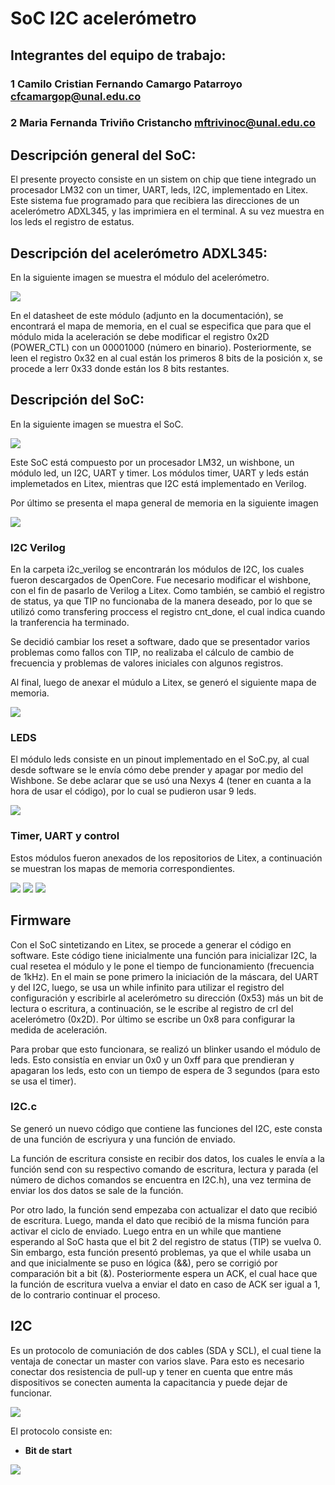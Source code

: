 # SoC I2C acelerómetro

## Integrantes del equipo de trabajo:

### 1 Camilo Cristian Fernando Camargo Patarroyo cfcamargop@unal.edu.co

### 2 Maria Fernanda Triviño Cristancho mftrivinoc@unal.edu.co


## Descripción general del SoC: 

El presente proyecto consiste en un sistem on chip que tiene integrado un procesador LM32 con un timer, 
UART, leds, I2C, implementado en Litex. Este sistema fue programado para que recibiera las direcciones 
de un acelerómetro ADXL345, y las imprimiera en el terminal. A su vez muestra en los leds el registro de estatus.

## Descripción del acelerómetro ADXL345: 

En la siguiente imagen se muestra el módulo del acelerómetro.

![](https://github.com/Fernanda-Trivino/SoC/blob/master/SoC_I2C/ima/ADXL345.jpg)

En el datasheet de este módulo (adjunto en la documentación), se encontrará el mapa de memoria, en el cual se especifica que para que el módulo mida la aceleración se debe modificar el registro 0x2D (POWER_CTL) con un 00001000 (número en binario). Posteriormente, se leen el registro 0x32 en al cual están los primeros 8 bits de la posición x, se procede a lerr 0x33 donde están los 8 bits restantes. 

## Descripción del SoC:

En la siguiente imagen se muestra el SoC.

![](https://github.com/Fernanda-Trivino/SoC/blob/master/SoC_I2C/ima/mapa.png)

Este SoC está compuesto por un procesador LM32, un wishbone, un módulo led, un I2C, UART y timer. Los módulos timer, UART y leds están implemetados en Litex, mientras que I2C está implementado en Verilog. 

Por último se presenta el mapa general de memoria en la siguiente imagen

![](https://github.com/Fernanda-Trivino/SoC/blob/master/SoC_I2C/ima/mapa_gen.png)

### I2C Verilog

En la carpeta i2c_verilog se encontrarán los módulos de I2C, los cuales fueron descargados de OpenCore. Fue necesario modificar el wishbone, con el fin de pasarlo de Verilog a Litex. Como también, se cambió el registro de status, ya que TIP no funcionaba de la manera deseado, por lo que se utilizó como transfering proccess el registro cnt_done, el cual indica cuando la tranferencia ha terminado. 

Se decidió cambiar los reset a software, dado que se presentador varios problemas como fallos con TIP, no realizaba el cálculo de cambio de frecuencia y problemas de valores iniciales con algunos registros.

Al final, luego de anexar el múdulo a Litex, se generó el siguiente mapa de memoria.

![](https://github.com/Fernanda-Trivino/SoC/blob/master/SoC_I2C/ima/i2c.png)

### LEDS 

El módulo leds consiste en un pinout implementado en el SoC.py, al cual desde software se le envía cómo debe prender y apagar por medio del Wishbone. Se debe aclarar que se usó una Nexys 4 (tener en cuanta a la hora de usar el código), por lo cual se pudieron usar 9 leds.

![](https://github.com/Fernanda-Trivino/SoC/blob/master/SoC_I2C/ima/leds.png)

### Timer, UART y control

Estos módulos fueron anexados de los repositorios de Litex, a continuación se muestran los mapas de memoria correspondientes.

![](https://github.com/Fernanda-Trivino/SoC/blob/master/SoC_I2C/ima/timer.png)
![](https://github.com/Fernanda-Trivino/SoC/blob/master/SoC_I2C/ima/uart.png)
![](https://github.com/Fernanda-Trivino/SoC/blob/master/SoC_I2C/ima/crl.png)

## Firmware

Con el SoC sintetizando en Litex, se procede a generar el código en software. Este código tiene inicialmente una función para inicializar I2C, la cual resetea el módulo y le pone el tiempo de funcionamiento (frecuencia de 1kHz). En el main se pone primero la iniciación de la máscara, del UART y del I2C, luego, se usa un while infinito para utilizar el registro del configuración y escribirle al acelerómetro su dirección (0x53) más un bit de lectura o escritura, a continuación, se le escribe al registro de crl del acelerómetro (0x2D). Por último se escribe un 0x8 para configurar la medida de aceleración.

Para probar que esto funcionara, se realizó un blinker usando el módulo de leds. Esto consistía en enviar un 0x0 y un 0xff para que prendieran y apagaran los leds, esto con un tiempo de espera de 3 segundos (para esto se usa el timer).

### I2C.c

Se generó un nuevo código que contiene las funciones del I2C, este consta de una función de escriyura y una función de enviado. 

La función de escritura consiste en recibir dos datos, los cuales le envía a la función send con su respectivo comando de escritura, lectura y parada (el número de dichos comandos se encuentra en I2C.h), una vez termina de enviar los dos datos se sale de la función.

Por otro lado, la función send empezaba con actualizar el dato que recibió de escritura. Luego, manda el dato que recibió de la misma función para activar el ciclo de enviado. Luego entra en un while que mantiene esperando al SoC hasta que el bit 2 del registro de status (TIP) se vuelva 0. Sin embargo, esta función presentó problemas, ya que el while usaba un and que inicialmente se puso en lógica (&&), pero se corrigió por comparación bit a bit (&). Posteriormente espera un ACK, el cual hace que la función de escritura vuelva a enviar el dato en caso de ACK ser igual a 1, de lo contrario continuar el proceso.

## I2C

Es un protocolo de comuniación de dos cables (SDA y SCL), el cual tiene la ventaja de conectar un master con varios slave. Para esto es necesario conectar dos resistencia de pull-up y tener en cuenta que entre más dispositivos se conecten aumenta la capacitancia y puede dejar de funcionar.

![](https://github.com/Fernanda-Trivino/SoC/blob/master/SoC_I2C/ima/i2cc.jpg)

El protocolo consiste en:
* **Bit de start**

![](https://github.com/Fernanda-Trivino/SoC/blob/master/SoC_I2C/ima/II2c.png)
